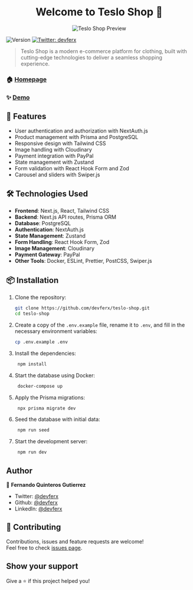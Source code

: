<h1 align="center">Welcome to Teslo Shop 👋</h1>

<p align="center">
  <img src="https://res.cloudinary.com/dtvbfnjlc/image/upload/690shots_so_fyrucc.png" alt="Teslo Shop Preview" />
</p>

<p>
  <img alt="Version" src="https://img.shields.io/badge/version-1.0.0-blue.svg?cacheSeconds=2592000" />
  <a href="https://twitter.com/devferx" target="_blank">
    <img alt="Twitter: devferx" src="https://img.shields.io/twitter/follow/devferx.svg?style=social" />
  </a>
</p>

> Teslo Shop is a modern e-commerce platform for clothing, built with cutting-edge technologies to deliver a seamless shopping experience.

### 🏠 [Homepage](https://teslo-shop-sigma.vercel.app/)

### ✨ [Demo](https://teslo-shop-sigma.vercel.app/)

## 🚀 Features

- User authentication and authorization with NextAuth.js
- Product management with Prisma and PostgreSQL
- Responsive design with Tailwind CSS
- Image handling with Cloudinary
- Payment integration with PayPal
- State management with Zustand
- Form validation with React Hook Form and Zod
- Carousel and sliders with Swiper.js

## 🛠️ Technologies Used

- **Frontend**: Next.js, React, Tailwind CSS
- **Backend**: Next.js API routes, Prisma ORM
- **Database**: PostgreSQL
- **Authentication**: NextAuth.js
- **State Management**: Zustand
- **Form Handling**: React Hook Form, Zod
- **Image Management**: Cloudinary
- **Payment Gateway**: PayPal
- **Other Tools**: Docker, ESLint, Prettier, PostCSS, Swiper.js


## 📦 Installation

1. Clone the repository:
    ```sh
    git clone https://github.com/devferx/teslo-shop.git
    cd teslo-shop
    ```

2. Create a copy of the `.env.example` file, rename it to `.env`, and fill in the necessary environment variables:
    ```sh
    cp .env.example .env
    ```

3. Install the dependencies:
   ```sh
    npm install
    ```

4. Start the database using Docker:
   ```sh
    docker-compose up
    ```

5. Apply the Prisma migrations:
   ```sh
    npx prisma migrate dev
    ```

6. Seed the database with initial data:
   ```sh
    npm run seed
    ```

7. Start the development server:
   ```sh
    npm run dev
    ```

## Author

👤 **Fernando Quinteros Gutierrez**

* Twitter: [@devferx](https://twitter.com/devferx)
* Github: [@devferx](https://github.com/devferx)
* LinkedIn: [@devferx](https://linkedin.com/in/devferx)

## 🤝 Contributing

Contributions, issues and feature requests are welcome!<br />Feel free to check [issues page](https://github.com/devferx/teslo-shop/issues). 

## Show your support

Give a ⭐️ if this project helped you!

